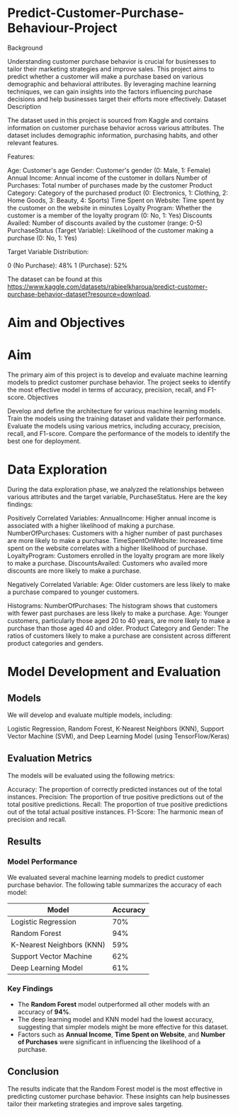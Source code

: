 # Predict-Customer-Purchase-Behaviour-Project
Background

Understanding customer purchase behavior is crucial for businesses to tailor their marketing strategies and improve sales. This project aims to predict whether a customer will make a purchase based on various demographic and behavioral attributes. By leveraging machine learning techniques, we can gain insights into the factors influencing purchase decisions and help businesses target their efforts more effectively.
Dataset Description

The dataset used in this project is sourced from Kaggle and contains information on customer purchase behavior across various attributes. The dataset includes demographic information, purchasing habits, and other relevant features.

Features:

  Age: Customer's age
  Gender: Customer's gender (0: Male, 1: Female)
  Annual Income: Annual income of the customer in dollars
  Number of Purchases: Total number of purchases made by the customer
  Product Category: Category of the purchased product (0: Electronics, 1: Clothing, 2: Home Goods, 3: Beauty, 4: Sports)
  Time Spent on Website: Time spent by the customer on the website in minutes
  Loyalty Program: Whether the customer is a member of the loyalty program (0: No, 1: Yes)
  Discounts Availed: Number of discounts availed by the customer (range: 0-5)
  PurchaseStatus (Target Variable): Likelihood of the customer making a purchase (0: No, 1: Yes)

Target Variable Distribution:

  0 (No Purchase): 48%
  1 (Purchase): 52%

The dataset can be found at this https://www.kaggle.com/datasets/rabieelkharoua/predict-customer-purchase-behavior-dataset?resource=download.

# Aim and Objectives
# Aim

The primary aim of this project is to develop and evaluate machine learning models to predict customer purchase behavior. The project seeks to identify the most effective model in terms of accuracy, precision, recall, and F1-score.
Objectives

    
Develop and define the architecture for various machine learning models.
Train the models using the training dataset and validate their performance.
Evaluate the models using various metrics, including accuracy, precision, recall, and F1-score.
Compare the performance of the models to identify the best one for deployment.
# Data Exploration

During the data exploration phase, we analyzed the relationships between various attributes and the target variable, PurchaseStatus. Here are the key findings:

Positively Correlated Variables:
  AnnualIncome: Higher annual income is associated with a higher likelihood of making a purchase.
  NumberOfPurchases: Customers with a higher number of past purchases are more likely to make a purchase.
  TimeSpentOnWebsite: Increased time spent on the website correlates with a higher likelihood of purchase.
  LoyaltyProgram: Customers enrolled in the loyalty program are more likely to make a purchase.
  DiscountsAvailed: Customers who availed more discounts are more likely to make a purchase.

Negatively Correlated Variable:
Age: Older customers are less likely to make a purchase compared to younger customers.

Histograms:
NumberOfPurchases: The histogram shows that customers with fewer past purchases are less likely to make a purchase.
Age: Younger customers, particularly those aged 20 to 40 years, are more likely to make a purchase than those aged 40 and older.
Product Category and Gender: The ratios of customers likely to make a purchase are consistent across different product categories and genders.


# Model Development and Evaluation
## Models

We will develop and evaluate multiple models, including:

Logistic Regression,
Random Forest,
K-Nearest Neighbors (KNN),
Support Vector Machine (SVM), and
Deep Learning Model (using TensorFlow/Keras)

## Evaluation Metrics

The models will be evaluated using the following metrics:

Accuracy: The proportion of correctly predicted instances out of the total instances.
Precision: The proportion of true positive predictions out of the total positive predictions.
Recall: The proportion of true positive predictions out of the total actual positive instances.
F1-Score: The harmonic mean of precision and recall.

## Results

### Model Performance
We evaluated several machine learning models to predict customer purchase behavior. The following table summarizes the accuracy of each model:

| Model                    | Accuracy |
|--------------------------|----------|
| Logistic Regression      | 70%      |
| Random Forest            | 94%      |
| K-Nearest Neighbors (KNN)| 59%      |
| Support Vector Machine   | 62%      |
| Deep Learning Model      | 61%      |

### Key Findings
- The **Random Forest** model outperformed all other models with an accuracy of **94%**.
- The deep learning model and KNN model had the lowest accuracy, suggesting that simpler models might be more effective for this dataset.
- Factors such as **Annual Income**, **Time Spent on Website**, and **Number of Purchases** were significant in influencing the likelihood of a purchase.



## Conclusion
The results indicate that the Random Forest model is the most effective in predicting customer purchase behavior. These insights can help businesses tailor their marketing strategies and improve sales targeting.


